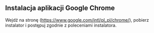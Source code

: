 ## Instalacja aplikacji Google Chrome

Wejdź na stronę (https://www.google.com/intl/pl_pl/chrome/), pobierz instalator i postępuj zgodnie z poleceniami instalatora.

